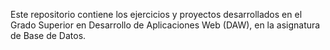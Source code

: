 Este repositorio contiene los ejercicios y proyectos desarrollados en el Grado Superior en Desarrollo de Aplicaciones Web (DAW), en la asignatura de Base de Datos.
